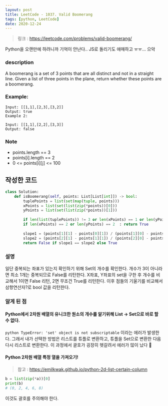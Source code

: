```yaml
---
layout: post
title: LeetCode - 1037. Valid Boomerang
tags: [python, LeetCode]
date: 2020-12-24
---
```


> 링크 : https://leetcode.com/problems/valid-boomerang/

Python을 오랜만에 하려니까 기억이 안난다.. JS로 돌리기도 애매하고 ㅠㅠ... 으악

### description
A boomerang is a set of 3 points that are all distinct and not in a straight line.
Given a list of three points in the plane, return whether these points are a boomerang.

### Example:
```
Input: [[1,1],[2,3],[3,2]]
Output: true
Example 2:

Input: [[1,1],[2,2],[3,3]]
Output: false
```

### Note

- points.length == 3
- points[i].length == 2
- 0 <= points[i][j] <= 100

## 작성한 코드

```python
class Solution:
    def isBoomerang(self, points: List[List[int]]) -> bool:
        tuplePoints = list(set(map(tuple, points)))
        xPoints = list(set(list(zip(*points))[0]))
        yPoints = list(set(list(zip(*points))[1]))
        
        if len(list(tuplePoints)) != 3 or len(xPoints) == 1 or len(yPoints) == 1  : return False
        if len(xPoints) == 2 or len(yPoints) == 2  : return True
    
        slope1 = (points[1][1] - points[0][1]) / (points[1][0] - points[0][0])
        slope2 = (points[2][1] - points[1][1]) / (points[2][0] - points[1][0])
        return False if slope1 == slope2 else True
```

### 설명

일단 중복되는 좌표가 있는지 확인하기 위해 Set의 개수를 확인한다. 개수가 3이 아니라면 최소 1개는 중복되므로 False를 리턴한다. X좌표, Y좌표의 set을 구한 후 개수를 비교해서 1이면 False 리턴, 2면 무조건 True를 리턴한다. 이후 점들의 기울기를 비교해서 삼항연산자?로 bool 값을 리턴한다.

### 알게 된 점

#### Python에서 2차원 배열의 유니크한 원소의 개수를 알기위해 List -> Set으로 바로 할 수 없다.

`python TypeError: 'set' object is not subscriptable` 이라는 에러가 발생한다.
그래서 내가 선택한 방법은 리스트를 튜플로 변환하고, 튜플을 Set으로 변환한 다음 다시 리스트로 변환한다. 이 과정에서 괄호가 굉장히 헷갈려서 에러가 많이 났다 🤪

#### Python 2차원 배열 특정 열을 가져오기!
> 참고 : https://emilkwak.github.io/python-2d-list-certain-column
```python
b = list(zip(*a))[0]
print(b)
# (0, 2, 4, 6, 8)
```
이것도 괄호를 주의해야 한다.